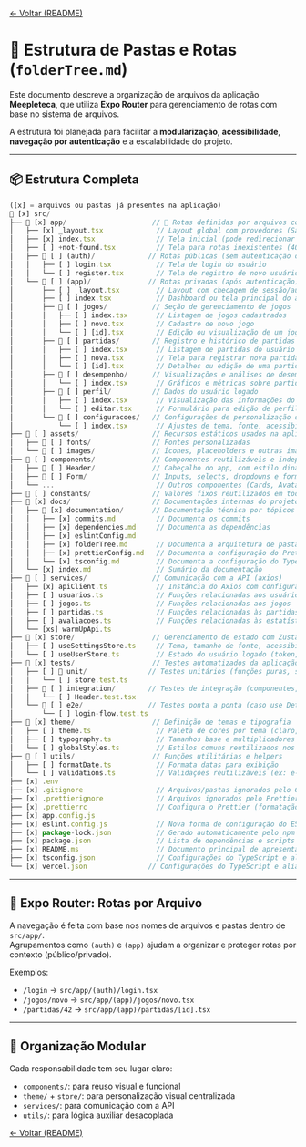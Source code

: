 <!-- markdownlint-disable-next-line MD041 -->
[← Voltar (README)](../index.md)

# 📁 Estrutura de Pastas e Rotas (`folderTree.md`)

Este documento descreve a organização de arquivos da aplicação **Meepleteca**, que utiliza **Expo Router** para gerenciamento de rotas com base no sistema de arquivos.

A estrutura foi planejada para facilitar a **modularização**, **acessibilidade**, **navegação por autenticação** e a escalabilidade do projeto.

---

## 📦 Estrutura Completa

```ts
([x] = arquivos ou pastas já presentes na aplicação)
📁 [x] src/
├── 📁 [x] app/                     // 🧭 Rotas definidas por arquivos com Expo Router
│   ├── [x] _layout.tsx             // Layout global com provedores (SafeArea, Theme, etc.)
│   ├── [x] index.tsx               // Tela inicial (pode redirecionar para login ou dashboard)
│   ├── [ ] +not-found.tsx          // Tela para rotas inexistentes (404)
│   ├── 📁 [ ] (auth)/             // Rotas públicas (sem autenticação obrigatória)
│   │   ├── [ ] login.tsx           // Tela de login do usuário
│   │   └── [ ] register.tsx        // Tela de registro de novo usuário
│   └── 📁 [ ] (app)/              // Rotas privadas (após autenticação)
│       ├── [ ] _layout.tsx         // Layout com checagem de sessão/autenticação
│       ├── [ ] index.tsx           // Dashboard ou tela principal do app
│       ├── 📁 [ ] jogos/           // Seção de gerenciamento de jogos
│       │   ├── [ ] index.tsx       // Listagem de jogos cadastrados
│       │   ├── [ ] novo.tsx        // Cadastro de novo jogo
│       │   └── [ ] [id].tsx        // Edição ou visualização de um jogo específico
│       ├── 📁 [ ] partidas/        // Registro e histórico de partidas
│       │   ├── [ ] index.tsx       // Listagem de partidas do usuário
│       │   ├── [ ] nova.tsx        // Tela para registrar nova partida
│       │   └── [ ] [id].tsx        // Detalhes ou edição de uma partida
│       ├── 📁 [ ] desempenho/      // Visualizações e análises de desempenho
│       │   └── [ ] index.tsx       // Gráficos e métricas sobre partidas
│       ├── 📁 [ ] perfil/          // Dados do usuário logado
│       │   ├── [ ] index.tsx       // Visualização das informações do perfil
│       │   └── [ ] editar.tsx      // Formulário para edição de perfil
│       └── 📁 [ ] configuracoes/   // Configurações de personalização do app
│           └── [ ] index.tsx       // Ajustes de tema, fonte, acessibilidade, etc.
├── 📁 [ ] assets/                  // Recursos estáticos usados na aplicação
│   ├── 📁 [ ] fonts/               // Fontes personalizadas
│   └── 📁 [ ] images/              // Ícones, placeholders e outras imagens
├── 📁 [ ] components/              // Componentes reutilizáveis e independentes
│   ├── 📁 [ ] Header/              // Cabeçalho do app, com estilo dinâmico
│   ├── 📁 [ ] Form/                // Inputs, selects, dropdowns e formulários
│   └── ...                         // Outros componentes (Cards, Avatares, Botões, etc.)
├── 📁 [ ] constants/               // Valores fixos reutilizados em todo o app (temas, textos, rotas)
├── 📁 [x] docs/                    // Documentações internas do projeto
│   ├── 📁 [x] documentation/       // Documentação técnica por tópicos
│   │   ├── [x] commits.md          // Documenta os commits
│   │   ├── [x] dependencies.md     // Documenta as dependências
│   │   ├── [x] eslintConfig.md
│   │   ├── [x] folderTree.md       // Documenta a arquitetura de pastas
│   │   ├── [x] prettierConfig.md   // Documenta a configuração do Prettier
│   │   └── [x] tsconfig.md         // Documenta a configuração do TypeScript e seus aliases
│   └── [x] index.md                // Sumário da documentação
├── 📁 [ ] services/                // Comunicação com a API (axios)
│   ├── [x] apiClient.ts            // Instância do Axios com configuração base
│   ├── [ ] usuarios.ts             // Funções relacionadas aos usuários
│   ├── [ ] jogos.ts                // Funções relacionadas aos jogos
│   ├── [ ] partidas.ts             // Funções relacionadas às partidas
│   ├── [ ] avaliacoes.ts           // Funções relacionadas às estatísticas
│   └── [xs] warmUpApi.ts
├── 📁 [x] store/                   // Gerenciamento de estado com Zustand
│   ├── [ ] useSettingsStore.ts     // Tema, tamanho de fonte, acessibilidade
│   └── [ ] useUserStore.ts         // Estado do usuário logado (token, ID, etc.)
├── 📁 [x] tests/                   // Testes automatizados da aplicação
│   ├── [ ] 📁 unit/               // Testes unitários (funções puras, stores, helpers)
│   │   └── [ ] store.test.ts
│   ├── 📁 [ ] integration/        // Testes de integração (componentes, lógica de tela)
│   │   └── [ ] Header.test.tsx
│   └── 📁 [ ] e2e/                // Testes ponta a ponta (caso use Detox ou Playwright)
│       └── [ ] login-flow.test.ts
├── 📁 [x] theme/                   // Definição de temas e tipografia
│   ├── [ ] theme.ts                // Paleta de cores por tema (claro, escuro, daltônico)
│   ├── [ ] typography.ts           // Tamanhos base e multiplicadores de fonte
│   └── [ ] globalStyles.ts         // Estilos comuns reutilizados nos componentes
├── 📁 [ ] utils/                   // Funções utilitárias e helpers
│   ├── [ ] formatDate.ts           // Formata datas para exibição
│   └── [ ] validations.ts          // Validações reutilizáveis (ex: e-mail, senha)
├── [x] .env
├── [x] .gitignore                  // Arquivos/pastas ignorados pelo Git
├── [x] .prettierignore             // Arquivos ignorados pelo Prettier (*.md para não conflitar com a extensão markdownlint)
├── [x] .prettierrc                 // Configura o Prettier (formatação automática de código).
├── [x] app.config.js
├── [x] eslint.config.js            // Nova forma de configuração do ESLint (Flat Config).
├── [x] package-lock.json           // Gerado automaticamente pelo npm
├── [x] package.json                // Lista de dependências e scripts
├── [x] README.ms                   // Documento principal de apresentação do projeto.
├── [x] tsconfig.json               // Configurações do TypeScript e aliases
└── [x] vercel.json               // Configurações do TypeScript e aliases
```

---

## 🧭 Expo Router: Rotas por Arquivo

A navegação é feita com base nos nomes de arquivos e pastas dentro de `src/app/`.  
Agrupamentos como `(auth)` e `(app)` ajudam a organizar e proteger rotas por contexto (público/privado).

Exemplos:

- `/login` → `src/app/(auth)/login.tsx`
- `/jogos/novo` → `src/app/(app)/jogos/novo.tsx`
- `/partidas/42` → `src/app/(app)/partidas/[id].tsx`

---

## 🧱 Organização Modular

Cada responsabilidade tem seu lugar claro:

- `components/`: para reuso visual e funcional
- `theme/` + `store/`: para personalização visual centralizada
- `services/`: para comunicação com a API
- `utils/`: para lógica auxiliar desacoplada

[← Voltar (README)](../index.md)
